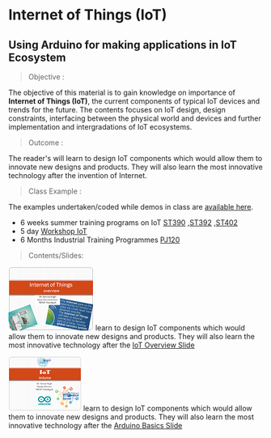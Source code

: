 # Internet of Things (IoT)
## Using Arduino for making applications in IoT Ecosystem
> Objective : 

The objective of this material is to gain knowledge on importance of **Internet of Things (IoT)**, the current components of typical IoT devices and trends for the future. The contents focuses on IoT design, design constraints, interfacing between the physical world and devices and further implementation and intergradations of  IoT ecosystems.

> Outcome : 

The reader's will learn to design IoT components which would allow them to innovate new designs and products. They will also learn the most innovative technology after the invention of Internet.  

> Class Example : 

The examples undertaken/coded while demos in class are [available here](./ClassExamples/). 
- 6 weeks summer training programs on IoT [ST390](./ClassExamples/ST390) ,[ST392](./ClassExamples/ST392) ,[ST402](./ClassExamples/ST402) 
- 5 day   [Workshop IoT](./ClassExamples/Workshop_IoT) 
- 6 Months Industrial Training Programmes [PJ120](./ClassExamples/PJ120) 


> Contents/Slides: 

![Overview of IoT Ecosystem](./Slides/images/IoT_overview.png) learn to design IoT components which would allow them to innovate new designs and products. They will also learn the most innovative technology after the [IoT Overview Slide](./Slides/1.IoT_overview.pdf)

![Understanding Basics of Arduino](./Slides/images/Arduino_overview.png) learn to design IoT components which would allow them to innovate new designs and products. They will also learn the most innovative technology after the [Arduino Basics Slide](./Slides/1a.Arduino_Basic.pdf)
